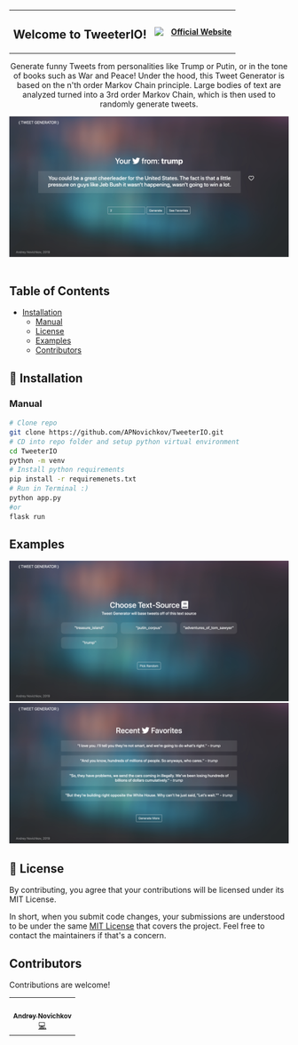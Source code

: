 <div style="padding-top: 40px" align="center">
    <table style="border: none;">
        <tr style="border: none;">
            <td style="border: none;">
                <h2>Welcome to TweeterIO!</h2>
            </td>
            <td style="padding-top: 5px; border:none;">
                <img src="https://img.shields.io/badge/License-MIT-yellow.svg"></a>
            </td>
            <td style="border: none;">
                <h4><a href="http://tweeterio.herokuapp.com/welcome">Official Website</h4>
            </td>
        </tr>
    </table>
    
</div>


<p align="center">
Generate funny Tweets from personalities like Trump or Putin, or in the tone of books such as War and Peace! Under the hood, this Tweet Generator is based on the n'th order Markov Chain principle. Large bodies of text are analyzed turned into a 3rd order Markov Chain, which is then used to randomly generate tweets. 
</p>



<div align="center">
    <img alt="screenshot" src="docs/images/trump.png">
</div>

<br>

## Table of Contents
- [Installation](#installation)
  - [Manual](#manual)
  - [License](#license)
  - [Examples](#examples)
  - [Contributors](#contributors)

<a name="installation"></a>

## 🚀 Installation

### Manual

```bash
# Clone repo
git clone https://github.com/APNovichkov/TweeterIO.git
# CD into repo folder and setup python virtual environment
cd TweeterIO 
python -m venv
# Install python requirements
pip install -r requiremenets.txt
# Run in Terminal :)
python app.py
#or
flask run
```

## Examples

![Example1](/docs/images/home_page.png)
![Example2](/docs/images/favorites.png)


## 📝 License

By contributing, you agree that your contributions will be licensed under its MIT License.

In short, when you submit code changes, your submissions are understood to be under the same [MIT License](http://choosealicense.com/licenses/mit/) that covers the project. Feel free to contact the maintainers if that's a concern.

<a name="contributors"></a>

## Contributors

Contributions are welcome!

<table>
  <tr>
    <td align="center"><a href="https://github.com/APNovichkov"><br /><sub><b>Andrey Novichkov</b></sub></a><br /><a href="https://github.com/APNovichkov/ParticleIO/commits/master" title="Code">💻</a></td>
  </tr>
 </table>
